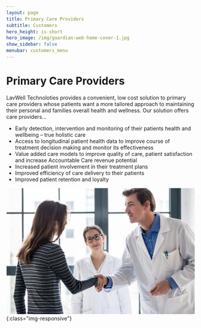 ```yaml
---
layout: page
title: Primary Care Providers
subtitle: Customers
hero_height: is-short
hero_image: /img/guardian-web-home-cover-1.jpg
show_sidebar: false
menubar: customers_menu
---
```


# Primary Care Providers
LavWell Technoloties provides a convenient, low cost solution to primary care providers whose patients want a more tailored approach to maintaining their personal and families overall health and wellness. Our solution offers care providers…
- Early detection, intervention and monitoring of their patients health and wellbeing – true holistic care
- Access to longitudinal patient health data to improve course of treatment decision making and monitor its effectiveness
- Value added care models to improve quality of care, patient satisfaction and increase Accountable Care revenue potential
- Increased patient involvement in their treatment plans
- Improved efficiency of care delivery to their patients
- Improved patient retention and loyalty

![Image](/img/primary-care-providers.png){:class="img-responsive"}